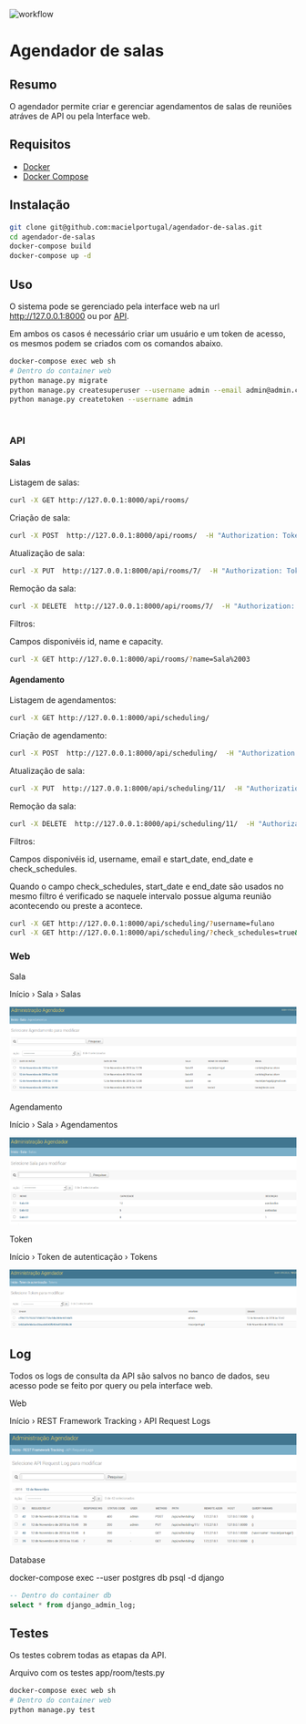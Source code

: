 ![workflow](https://github.com/macielportugal/agendador-de-salas/actions/workflows/main.yml/badge.svg)


# Agendador de salas

## Resumo

O agendador permite criar e gerenciar agendamentos de salas de reuniões atráves de API ou pela Interface web.

## Requisitos
* <a href="https://www.docker.com/">Docker</a>
* <a href="https://docs.docker.com/compose/">Docker Compose</a>

## Instalação
```bash
git clone git@github.com:macielportugal/agendador-de-salas.git
cd agendador-de-salas
docker-compose build
docker-compose up -d
```

## Uso
O sistema pode se gerenciado pela interface web na url <a href="http://127.0.0.1:8000">http://127.0.0.1:8000</a> ou por <a href="http://127.0.0.1:8000/api">API</a>.

Em ambos os casos é necessário criar um usuário e um token de acesso, os mesmos
podem se criados com os comandos abaixo.

```bash
docker-compose exec web sh 
# Dentro do container web
python manage.py migrate
python manage.py createsuperuser --username admin --email admin@admin.com
python manage.py createtoken --username admin
```
<br />

### API

#### Salas

Listagem de salas:

```bash
curl -X GET http://127.0.0.1:8000/api/rooms/
```

Criação de sala:

```bash
curl -X POST  http://127.0.0.1:8000/api/rooms/  -H "Authorization: Token cff0071b78232725662b7726c5de2809c90749d5"  -H "Content-Type:application/json"  -d '{"name": "Sala Teste", "capacity": 8, "description": "Com TV e Ar Condicionado" }'
```

Atualização de sala:

```bash
curl -X PUT  http://127.0.0.1:8000/api/rooms/7/  -H "Authorization: Token cff0071b78232725662b7726c5de2809c90749d5"  -H "Content-Type:application/json"  -d '{"name": "Sala Teste 2", "capacity": 8, "description": "Com TV e Ar Condicionado" }'
```

Remoção da sala:

```bash
curl -X DELETE  http://127.0.0.1:8000/api/rooms/7/  -H "Authorization: Token cff0071b78232725662b7726c5de2809c90749d5"
```

Filtros:

Campos disponivéis id, name e capacity.

```bash
curl -X GET http://127.0.0.1:8000/api/rooms/?name=Sala%2003
```


#### Agendamento

Listagem de agendamentos:

```bash
curl -X GET http://127.0.0.1:8000/api/scheduling/
```

Criação de agendamento:

```bash
curl -X POST  http://127.0.0.1:8000/api/scheduling/  -H "Authorization: Token cff0071b78232725662b7726c5de2809c90749d5"  -H "Content-Type:application/json"  -d '{"start_date": "2018-11-12T08:00:00", "end_date": "2018-11-12T10:00:00", "username": "teste", "email": "teste@teste.com", "room": 3}'
```

Atualização de sala:

```bash
curl -X PUT  http://127.0.0.1:8000/api/scheduling/11/  -H "Authorization: Token cff0071b78232725662b7726c5de2809c90749d5"  -H "Content-Type:application/json"  -d '{"start_date": "2018-11-12T08:00:00", "end_date": "2018-11-12T10:00:00", "username": "teste2", "email": "teste@teste.com", "room": 3}'
```

Remoção da sala:

```bash
curl -X DELETE  http://127.0.0.1:8000/api/scheduling/11/  -H "Authorization: Token cff0071b78232725662b7726c5de2809c90749d5"
```

Filtros:

Campos disponivéis id, username, email e start_date, end_date e check_schedules.

Quando o campo check_schedules, start_date e end_date são usados no mesmo filtro é verificado se naquele intervalo
possue alguma reunião acontecendo ou preste a acontece.

```bash
curl -X GET http://127.0.0.1:8000/api/scheduling/?username=fulano
curl -X GET http://127.0.0.1:8000/api/scheduling/?check_schedules=true&start_date=2018-11-01T08:00:00&end_date=2018-11-02T10:00:00
```

### Web

Sala

Início › Sala › Salas 

<img src="doc/images/scheduling.png">

Agendamento

Início › Sala › Agendamentos 

<img src="doc/images/room.png">

Token

Início › Token de autenticação › Tokens 

<img src="doc/images/token.png">

## Log

Todos os logs de consulta da API são salvos no banco de dados, seu acesso pode se feito por query ou pela interface web.

Web

Início › REST Framework Tracking › API Request Logs 

<img src="doc/images/loggers.png">

Database

docker-compose exec --user postgres db psql -d django

```sql
-- Dentro do container db
select * from django_admin_log;
```

## Testes

Os testes cobrem todas as etapas da API.

Arquivo com os testes app/room/tests.py

```bash
docker-compose exec web sh 
# Dentro do container web
python manage.py test
```
